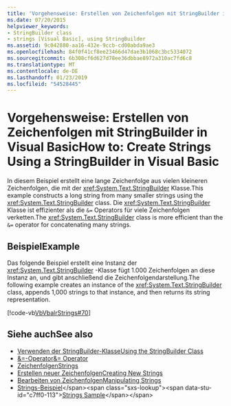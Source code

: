 ```yaml
---
title: 'Vorgehensweise: Erstellen von Zeichenfolgen mit StringBuilder in Visual Basic'
ms.date: 07/20/2015
helpviewer_keywords:
- StringBuilder class
- strings [Visual Basic], using StringBuilder
ms.assetid: 9c042880-aa16-432e-9ccb-cd00abda9ae3
ms.openlocfilehash: 84f0f41cf8ee23466d47dae3b1068c3bc5334072
ms.sourcegitcommit: 6b308cf6d627d78ee36dbbae8972a310ac7fd6c8
ms.translationtype: MT
ms.contentlocale: de-DE
ms.lasthandoff: 01/23/2019
ms.locfileid: "54528445"
---
```

# <a name="how-to-create-strings-using-a-stringbuilder-in-visual-basic"></a><span data-ttu-id="c7ff0-102">Vorgehensweise: Erstellen von Zeichenfolgen mit StringBuilder in Visual Basic</span><span class="sxs-lookup"><span data-stu-id="c7ff0-102">How to: Create Strings Using a StringBuilder in Visual Basic</span></span>
<span data-ttu-id="c7ff0-103">In diesem Beispiel erstellt eine lange Zeichenfolge aus vielen kleineren Zeichenfolgen, die mit der <xref:System.Text.StringBuilder> Klasse.</span><span class="sxs-lookup"><span data-stu-id="c7ff0-103">This example constructs a long string from many smaller strings using the <xref:System.Text.StringBuilder> class.</span></span> <span data-ttu-id="c7ff0-104">Die <xref:System.Text.StringBuilder> Klasse ist effizienter als die `&=` Operators für viele Zeichenfolgen verketten.</span><span class="sxs-lookup"><span data-stu-id="c7ff0-104">The <xref:System.Text.StringBuilder> class is more efficient than the `&=` operator for concatenating many strings.</span></span>  
  
## <a name="example"></a><span data-ttu-id="c7ff0-105">Beispiel</span><span class="sxs-lookup"><span data-stu-id="c7ff0-105">Example</span></span>  
 <span data-ttu-id="c7ff0-106">Das folgende Beispiel erstellt eine Instanz der <xref:System.Text.StringBuilder> -Klasse fügt 1.000 Zeichenfolgen an diese Instanz an, und gibt anschließend die Zeichenfolgendarstellung.</span><span class="sxs-lookup"><span data-stu-id="c7ff0-106">The following example creates an instance of the <xref:System.Text.StringBuilder> class, appends 1,000 strings to that instance, and then returns its string representation.</span></span>  
  
 [!code-vb[VbVbalrStrings#70](../../../../visual-basic/language-reference/functions/codesnippet/VisualBasic/how-to-create-strings-using-a-stringbuilder_1.vb)]  
  
## <a name="see-also"></a><span data-ttu-id="c7ff0-107">Siehe auch</span><span class="sxs-lookup"><span data-stu-id="c7ff0-107">See also</span></span>
- [<span data-ttu-id="c7ff0-108">Verwenden der StringBuilder-Klasse</span><span class="sxs-lookup"><span data-stu-id="c7ff0-108">Using the StringBuilder Class</span></span>](../../../../standard/base-types/stringbuilder.md)
- [<span data-ttu-id="c7ff0-109">&=-Operator</span><span class="sxs-lookup"><span data-stu-id="c7ff0-109">&= Operator</span></span>](../../../../visual-basic/language-reference/operators/and-assignment-operator.md)
- [<span data-ttu-id="c7ff0-110">Zeichenfolgen</span><span class="sxs-lookup"><span data-stu-id="c7ff0-110">Strings</span></span>](../../../../visual-basic/programming-guide/language-features/strings/index.md)
- [<span data-ttu-id="c7ff0-111">Erstellen neuer Zeichenfolgen</span><span class="sxs-lookup"><span data-stu-id="c7ff0-111">Creating New Strings</span></span>](../../../../standard/base-types/creating-new.md)
- [<span data-ttu-id="c7ff0-112">Bearbeiten von Zeichenfolgen</span><span class="sxs-lookup"><span data-stu-id="c7ff0-112">Manipulating Strings</span></span>](../../../../standard/base-types/manipulating-strings.md)
- <span data-ttu-id="c7ff0-113">[Strings-Beispiel](https://msdn.microsoft.com/library/be9e82a3-dc95-4aaa-9396-61b66e467e02(v=vs.100))</span><span class="sxs-lookup"><span data-stu-id="c7ff0-113">[Strings Sample](https://msdn.microsoft.com/library/be9e82a3-dc95-4aaa-9396-61b66e467e02(v=vs.100))</span></span>
